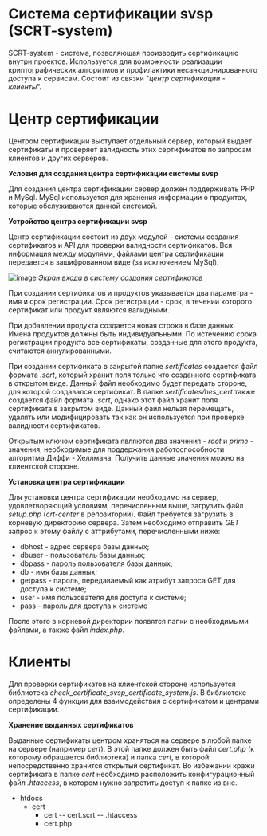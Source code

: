 # Система сертификации svsp (SCRT-system)

SCRT-system - система, позволяющая производить сертификацию внутри проектов. Используется для возможности реализации криптографических алгоритмов и 
профилактики несанкционированного доступа к сервисам. 
Состоит из связки "*центр сертификации - клиенты*".

# Центр сертификации

Центром сертификации выступает отдельный сервер, который выдает сертификаты и проверяет валидность этих сертификатов по запросам клиентов и других серверов. 

**Условия для создания центра сертификации системы svsp**

Для создания центра сертификации сервер должен поддерживать PHP и MySql. MySql используется для хранения информации о продуктах, которые обслуживаются данной 
системой.

**Устройство центра сертификации svsp**

Центр сертификации состоит из двух модулей - системы создания сертификатов и API для проверки валидности сертификатов. Вся информация между модулями, файлами
центра сертификации передается в зашифрованном виде (за исключением MySql).

![image](https://user-images.githubusercontent.com/77344156/211185025-33e5c872-dd41-49f9-908f-7e24865e8e7f.png)
*Экран входа в систему создания сертификатов*

При создании сертификатов и продуктов указывается два параметра - имя и срок регистрации. Срок регистрации - срок, в течении которого сертификат или продукт 
являются валидными.

При добавлении продукта создается новая строка в базе данных. Имена продуктов должны быть индивидуальными. По истечению срока регистрации продукта все сертификаты,
созданные для этого продукта, считаются аннулированными.

При создании сертификата в закрытой папке *sertificates* создается файл формата *.scrt*, который хранит поля только что созданного сертификата в открытом
виде. Данный файл необходимо будет передать стороне, для которой создавался сертификат. В папке *sertificates/hes_cert* также создается файл формата *.scrt*, 
однако этот файл хранит поля сертификата в закрытом виде. Данный файл нельзя перемещать,
удалять или модифицировать так как он используется при проверке валидности сертификатов.

Открытым ключом сертификата являются два значения - *root* и *prime* - значения, необходимые для поддержания работоспособности алгоритма Диффи - Хеллмана. 
Получить данные значения можно на клиентской стороне.

**Установка центра сертификации**

Для установки центра сертификации необходимо на сервер, удовлетворяющий условиям, перечисленным выше, загрузить файл *setup.php* (*crt-center* в репозитории).
Файл требуется загрузить в корневую директорию сервера. Затем необходимо отправить *GET* запрос к этому файлу с аттрибутами, перечисленными ниже:

-   dbhost - адрес сервера базы данных;
-   dbuser - пользователь базы данных;
-   dbpass - пароль пользователя базы данных;
-   db - имя базы данных;
-   getpass - пароль, передаваемый как атрибут запроса GET для доступа к системе;
-   user - имя пользователя для доступа к системе; 
-   pass - пароль для доступа к системе

После этого в корневой директории появятся папки с необходимыми файлами, а также файл *index.php*.

# Клиенты

Для проверки сертификатов на клиентской стороне используется библиотека *check_certificate_svsp_certificate_system.js*. В библиотеке определены 4 функции 
для взаимодействия с сертификатом и центрами сертификации. 

**Хранение выданных сертификатов**

Выданные сертификаты центром храняться на сервере в любой папке на сервере (например *cert*). В этой папке должен быть файл *cert.php* (к которому 
обращается библиотека) и папка *cert*, в которой непосредственно хранится открытый сертификат. Во избежании кражи сертификата в папке *cert* необходимо расположить
конфигурационный файл *.htaccess*, в котором нужно запретить доступ к папке из вне.

- htdocs
    - cert
        - cert
            -- cert.scrt
            -- .htaccess
        - cert.php







